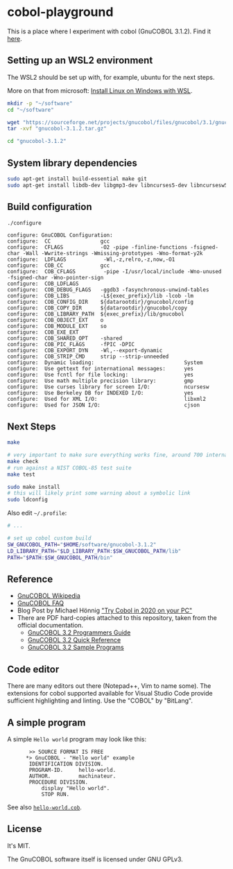 # cobol-playground

This is a place where I experiment with cobol (GnuCOBOL 3.1.2). Find it [here](https://gnucobol.sourceforge.io).

## Setting up an WSL2 environment

The WSL2 should be set up with, for example, ubuntu for the next steps.

More on that from microsoft: [Install Linux on Windows with WSL](https://docs.microsoft.com/en-us/windows/wsl/install).

```bash
mkdir -p "~/software"
cd "~/software"

wget "https://sourceforge.net/projects/gnucobol/files/gnucobol/3.1/gnucobol-3.1.2.tar.gz/download" "gnucobol-3.1.2.tar.gz"
tar -xvf "gnucobol-3.1.2.tar.gz"

cd "gnucobol-3.1.2"
```

## System library dependencies

```bash
sudo apt-get install build-essential make git
sudo apt-get install libdb-dev libgmp3-dev libncurses5-dev libncursesw5-dev libxml2-dev libcjson-dev
```

## Build configuration

```bash
./configure
```

```
configure: GnuCOBOL Configuration:
configure:  CC                gcc
configure:  CFLAGS            -O2 -pipe -finline-functions -fsigned-char -Wall -Wwrite-strings -Wmissing-prototypes -Wno-format-y2k
configure:  LDFLAGS            -Wl,-z,relro,-z,now,-O1
configure:  COB_CC            gcc
configure:  COB_CFLAGS         -pipe -I/usr/local/include -Wno-unused -fsigned-char -Wno-pointer-sign
configure:  COB_LDFLAGS
configure:  COB_DEBUG_FLAGS   -ggdb3 -fasynchronous-unwind-tables
configure:  COB_LIBS          -L${exec_prefix}/lib -lcob -lm
configure:  COB_CONFIG_DIR    ${datarootdir}/gnucobol/config
configure:  COB_COPY_DIR      ${datarootdir}/gnucobol/copy
configure:  COB_LIBRARY_PATH  ${exec_prefix}/lib/gnucobol
configure:  COB_OBJECT_EXT    o
configure:  COB_MODULE_EXT    so
configure:  COB_EXE_EXT
configure:  COB_SHARED_OPT    -shared
configure:  COB_PIC_FLAGS     -fPIC -DPIC
configure:  COB_EXPORT_DYN    -Wl,--export-dynamic
configure:  COB_STRIP_CMD     strip --strip-unneeded
configure:  Dynamic loading:                             System
configure:  Use gettext for international messages:      yes
configure:  Use fcntl for file locking:                  yes
configure:  Use math multiple precision library:         gmp
configure:  Use curses library for screen I/O:           ncursesw
configure:  Use Berkeley DB for INDEXED I/O:             yes
configure:  Used for XML I/O:                            libxml2
configure:  Used for JSON I/O:                           cjson
```

## Next Steps

```bash
make

# very important to make sure everything works fine, around 700 internal tests
make check
# run against a NIST COBOL-85 test suite
make test

sudo make install
# this will likely print some warning about a symbolic link
sudo ldconfig
```

Also edit `~/.profile`:

```bash
# ...

# set up cobol custom build
SW_GNUCOBOL_PATH="$HOME/software/gnucobol-3.1.2"
LD_LIBRARY_PATH="$LD_LIBRARY_PATH:$SW_GNUCOBOL_PATH/lib"
PATH="$PATH:$SW_GNUCOBOL_PATH/bin"
```

## Reference

* [GnuCOBOL Wikipedia](https://en.wikipedia.org/wiki/GnuCOBOL)
* [GnuCOBOL FAQ](https://gnucobol.sourceforge.io/faq/index.html#building-gnucobol-3-0-release-candidates)
* Blog Post by Michael Hönnig ["Try Cobol in 2020 on your PC"](https://michael.hoennig.de/blog/2020/2020-10-30-cobol-in2020-try-it-on-your-PC.html)
* There are PDF hard-copies attached to this repository, taken from the official documentation.
  * [GnuCOBOL 3.2 Programmers Guide](gnucobpg-a4.pdf)
  * [GnuCOBOL 3.2 Quick Reference](gnucobqr-a4.pdf)
  * [GnuCOBOL 3.2 Sample Programs](gnucobsp-a4.pdf)

## Code editor

There are many editors out there (Notepad++, Vim to name some). The extensions for cobol supported available for Visual Studio Code provide sufficient highlighting and linting. Use the "COBOL" by "BitLang".

## A simple program

A simple `Hello world` program may look like this:

```cobol
       >> SOURCE FORMAT IS FREE
      *> GnuCOBOL - "Hello world" example
       IDENTIFICATION DIVISION.
       PROGRAM-ID.     hello-world.
       AUTHOR.         machinateur.
       PROCEDURE DIVISION.
           display "Hello world".
           STOP RUN.

```

See also [`hello-world.cob`](hello-world.cob).

## License

It's MIT.

The GnuCOBOL software itself is licensed under GNU GPLv3.
